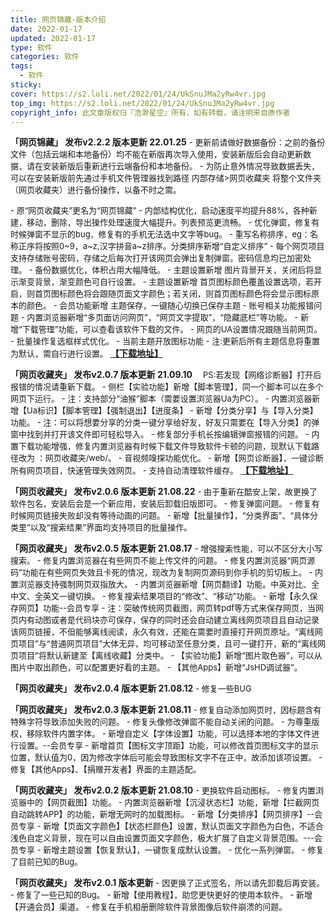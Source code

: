 ```yaml
---
title: 网页锦藏-版本介绍
date: 2022-01-17
updated: 2022-01-17
type: 软件
categories: 软件
tags: 
  - 软件
sticky: 
cover: https://s2.loli.net/2022/01/24/UkSnuJMa2yRw4vr.jpg
top_img: https://s2.loli.net/2022/01/24/UkSnuJMa2yRw4vr.jpg
copyright_info: 此文章版权归『浩渺星空』所有，如有转载，请注明来自原作者
---
```

**「网页锦藏」 发布v2.2.2 版本更新 22.01.25**
<font size=2>\- 更新前请做好数据备份：之前的备份文件（包括云端和本地备份）均不能在新版再次导入使用，安装新版后会自动更新数据，请在安装新版后重新进行云端备份和本地备份。
\- 为防止意外情况导致数据丢失，可以在安装新版前先通过手机文件管理器找到路径 内部存储>网页收藏夹 将整个文件夹（网页收藏夹）进行备份操作，以备不时之需。

\- 原“网页收藏夹”更名为“网页锦藏”
\- 内部结构优化，启动速度平均提升88%，各种新建，移动，删除，导出操作处理速度大幅提升。列表预览更流畅。
\- 优化弹窗，修复有时候弹窗不显示的bug，修复有的手机无法选中文字等bug。
\- 重写名称排序，eg：名称正序将按照0~9，a~z,汉字拼音a~z排序。分类排序新增“自定义排序”
\- 每个网页项目支持存储账号密码，存储之后每次打开该网页会弹出复制弹窗。密码信息均已加密处理。
\- 备份数据优化，体积占用大幅降低。
\- 主题设置新增 图片背景开关，关闭后将显示渐变背景，渐变颜色可自行设置。
\- 主题设置新增 首页图标颜色覆盖设置选项，若开启，则首页图标颜色将会跟随页面文字颜色；若关闭，则首页图标颜色将会显示图标原本的颜色。
\- 会员功能新增 主题保存，一键随心切换已保存主题
\- 账号相关功能报错问题
\- 内置浏览器新增“多页面访问网页”，“网页文字提取”，“隐藏底栏”等功能。
\- 新增“下载管理”功能，可以查看该软件下载的文件。
\- 网页的UA设置情况跟随当前网页。
\- 批量操作复选框样式优化。
\- 当前主题开放图标功能
\- 注:更新后所有主题信息将重置为默认，需自行进行设置。</font>
[**【下载地址】**](https://wwi.lanzoul.com/ik6iOz8qrgh)

**「网页收藏夹」 发布v2.0.7 版本更新 21.09.10**
<font size=2>&emsp;PS:若发现【网络诊断器】打开后报错的情况请重新下载。
\- 侧栏【实验功能】新增【脚本管理】，同一个脚本可以在多个网页下运行。
\- 注：支持部分“油猴”脚本（需要设置浏览器Ua为PC）。
\- 内置浏览器新增【Ua标识】【脚本管理】【强制退出】【进度条】
\- 新增【分类分享】与【导入分类】功能。
\- 注：可以将想要分享的分类一键分享给好友，好友只需要在【导入分类】的弹窗中找到并打开该文件即可轻松导入。
\- 修复部分手机长按编辑弹窗报错的问题。
\- 内置下载功能增强，修复内置浏览器有时候下载文件导致软件卡顿的问题，现默认下载路径改为 ：网页收藏夹/web/。
\- 音视频嗅探功能优化。
\- 新增【网页诊断器】，一键诊断所有网页项目，快速管理失效网页。
\- 支持自动清理软件缓存。</font>
[**【下载地址】**](https://wwi.lanzoui.com/itaiKtuk5yd)

**「网页收藏夹」 发布v2.0.6 版本更新 21.08.22**
<font size=2>\- 由于重新在酷安上架，故更换了软件包名，安装后会是一个新应用，安装后卸载旧版即可。
\- 修复弹窗问题。
\- 修复有时候网页链接失败却没有等待动画的问题。
\- 新增【批量操作】，“分类界面”、“具体分类里”以及“搜索结果”界面均支持项目的批量操作。</font>

**「网页收藏夹」 发布v2.0.5 版本更新 21.08.17**
<font size=2>\- 增强搜索性能，可以不区分大小写搜索。
\- 修复内置浏览器在有些网页不能上传文件的问题。
\- 修复内置浏览器“网页源码”功能在有些网页失效且卡死的情况，现改为复制网页源码到你手机的剪切板上。
\- 内置浏览器支持强制网页双指放大。
\- 内置浏览器新增【网页翻译】功能。中英对比、全中文、全英文一键切换。
\- 修复搜索结果项目的“修改”、“移动”功能。
\- 新增【永久保存网页】功能--会员专享
\- 注：突破传统网页截图，网页转pdf等方式来保存网页，当网页内有动图或者是代码块亦可保存，保存的同时还会自动建立离线网页项目且自动记录该网页链接，不但能够离线阅读，永久有效，还能在需要时直接打开网页原址。“离线网页项目”与“普通网页项目”大体无异，均可移动至任意分类，且可一键打开，新的“离线网页项目”将默认新建至【离线收藏】分类中。
\- 【实验功能】新增“图片取色器”，可以从图片中取出颜色，可以配置更好看的主题。
\- 【其他Apps】新增“JsHD调试器”。</font>

**「网页收藏夹」 发布v2.0.4 版本更新 21.08.12**
<font size=2>\- 修复一些BUG</font>

**「网页收藏夹」 发布v2.0.3 版本更新 21.08.11**
<font size=2>\- 修复自动添加网页时，因标题含有特殊字符导致添加失败的问题。
\- 修复头像修改弹窗不能自动关闭的问题。
\- 为尊重版权，移除软件内置字体。
\- 新增自定义【字体设置】功能，可以选择本地的字体文件进行设置。--会员专享
\- 新增首页【图标文字顶距】功能，可以修改首页图标文字的显示位置，默认值为0，因为修改字体后可能会导致图标文字不在正中，故添加该项设置。
\- 修复【其他Apps】、【捐赠开发者】界面的主题适配。</font>

**「网页收藏夹」 发布v2.0.2 版本更新 21.08.10**
<font size=2>\- 更换软件启动图标。
\- 修复内置浏览器中的【网页截图】功能。
\- 内置浏览器新增【沉浸状态栏】功能，新增【拦截网页自动跳转APP】的功能，新增无网时的加载图标。
\- 新增【分类排序】【网页排序】--会员专享
\- 新增【页面文字颜色】【状态栏颜色】设置，默认页面文字颜色为白色，不适合浅色自定义背景，现在可以自由设置页面文字颜色，极大扩展了自定义背景范围。---会员专享
\- 新增主题设置【恢复默认】，一键恢复成默认设置。
\- 优化一系列弹窗。
\- 修复了目前已知的Bug。</font>

**「网页收藏夹」 发布v2.0.1 版本更新**
<font size=2>\- 因更换了正式签名，所以请先卸载后再安装。
\- 修复了一些已知的Bug。
\- 新增【使用教程】，助您更快更好的使用本软件。
\- 新增【开通会员】渠道。
\- 修复在手机相册删除软件背景图像后软件崩溃的问题。</font>
